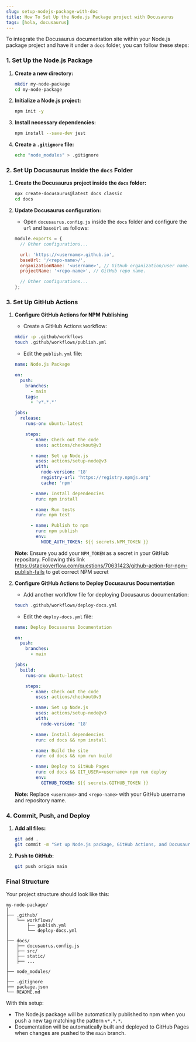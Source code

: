 ```yaml
---
slug: setup-nodejs-package-with-doc
title: How To Set Up the Node.js Package project with Docusaurus
tags: [hola, docusaurus]
---
```



To integrate the Docusaurus documentation site within your Node.js package project and have it under a `docs` folder, you can follow these steps:

### 1. **Set Up the Node.js Package**

1. **Create a new directory:**
   ```bash
   mkdir my-node-package
   cd my-node-package
   ```

2. **Initialize a Node.js project:**
   ```bash
   npm init -y
   ```

3. **Install necessary dependencies:**
   ```bash
   npm install --save-dev jest
   ```

4. **Create a `.gitignore` file:**
   ```bash
   echo "node_modules" > .gitignore
   ```

### 2. **Set Up Docusaurus Inside the `docs` Folder**

1. **Create the Docusaurus project inside the `docs` folder:**
   ```bash
   npx create-docusaurus@latest docs classic
   cd docs
   ```

2. **Update Docusaurus configuration:**
   - Open `docusaurus.config.js` inside the `docs` folder and configure the `url` and `baseUrl` as follows:
   ```javascript
   module.exports = {
     // Other configurations...

     url: 'https://<username>.github.io',
     baseUrl: '/<repo-name>/',
     organizationName: '<username>', // GitHub organization/user name.
     projectName: '<repo-name>', // GitHub repo name.

     // Other configurations...
   };
   ```

### 3. **Set Up GitHub Actions**

1. **Configure GitHub Actions for NPM Publishing**

   - Create a GitHub Actions workflow:
   
   ```bash
   mkdir -p .github/workflows
   touch .github/workflows/publish.yml
   ```

   - Edit the `publish.yml` file:
   ```yaml
   name: Node.js Package

   on:
     push:
       branches:
         - main
       tags:
         - 'v*.*.*'

   jobs:
     release:
       runs-on: ubuntu-latest

       steps:
         - name: Check out the code
           uses: actions/checkout@v3

         - name: Set up Node.js
           uses: actions/setup-node@v3
           with:
             node-version: '18'
             registry-url: 'https://registry.npmjs.org'
             cache: 'npm'

         - name: Install dependencies
           run: npm install

         - name: Run tests
           run: npm test

         - name: Publish to npm
           run: npm publish
           env:
             NODE_AUTH_TOKEN: ${{ secrets.NPM_TOKEN }}
   ```

   **Note:** Ensure you add your `NPM_TOKEN` as a secret in your GitHub repository. Following this link https://stackoverflow.com/questions/70631423/github-action-for-npm-publish-fails to get correct NPM secret

2. **Configure GitHub Actions to Deploy Docusaurus Documentation**

   - Add another workflow file for deploying Docusaurus documentation:

   ```bash
   touch .github/workflows/deploy-docs.yml
   ```

   - Edit the `deploy-docs.yml` file:
   ```yaml
   name: Deploy Docusaurus Documentation

   on:
     push:
       branches:
         - main

   jobs:
     build:
       runs-on: ubuntu-latest

       steps:
         - name: Check out the code
           uses: actions/checkout@v3

         - name: Set up Node.js
           uses: actions/setup-node@v3
           with:
             node-version: '18'

         - name: Install dependencies
           run: cd docs && npm install

         - name: Build the site
           run: cd docs && npm run build

         - name: Deploy to GitHub Pages
           run: cd docs && GIT_USER=<username> npm run deploy
           env:
             GITHUB_TOKEN: ${{ secrets.GITHUB_TOKEN }}
   ```

   **Note:** Replace `<username>` and `<repo-name>` with your GitHub username and repository name.

### 4. **Commit, Push, and Deploy**

1. **Add all files:**
   ```bash
   git add .
   git commit -m "Set up Node.js package, GitHub Actions, and Docusaurus documentation"
   ```

2. **Push to GitHub:**
   ```bash
   git push origin main
   ```

### Final Structure

Your project structure should look like this:

```
my-node-package/
│
├── .github/
│   └── workflows/
│       ├── publish.yml
│       └── deploy-docs.yml
│
├── docs/
│   ├── docusaurus.config.js
│   ├── src/
│   ├── static/
│   ├── ...
│
├── node_modules/
│
├── .gitignore
├── package.json
└── README.md
```

With this setup:

- The Node.js package will be automatically published to npm when you push a new tag matching the pattern `v*.*.*`.
- Documentation will be automatically built and deployed to GitHub Pages when changes are pushed to the `main` branch.